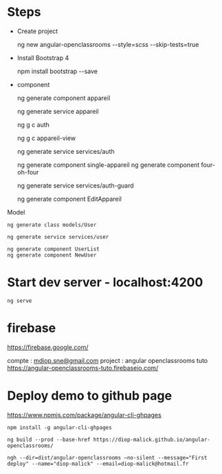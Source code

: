 # Steps

- Create project

	ng new angular-openclassrooms --style=scss --skip-tests=true
	
- Install Bootstrap 4

	npm install bootstrap --save

- component
	
	ng generate component appareil

	ng generate service appareil
	
	ng g c auth

	ng g c appareil-view

	ng generate service services/auth

	ng generate component single-appareil
	ng generate component four-oh-four

	ng generate service services/auth-guard

	ng generate component EditAppareil

Model 

	ng generate class models/User

	ng generate service services/user

	ng generate component UserList
	ng generate component NewUser

# Start dev server - localhost:4200

    ng serve


# firebase

https://firebase.google.com/

compte : mdiop.sne@gmail.com
project : angular openclassrooms tuto
https://angular-openclassrooms-tuto.firebaseio.com/

# Deploy demo to github page

https://www.npmjs.com/package/angular-cli-ghpages

	npm install -g angular-cli-ghpages
	 
	ng build --prod --base-href https://diop-malick.github.io/angular-openclassrooms/

	ngh --dir=dist/angular-openclassrooms –no-silent --message="First deploy" --name="diop-malick" --email=diop-malick@hotmail.fr